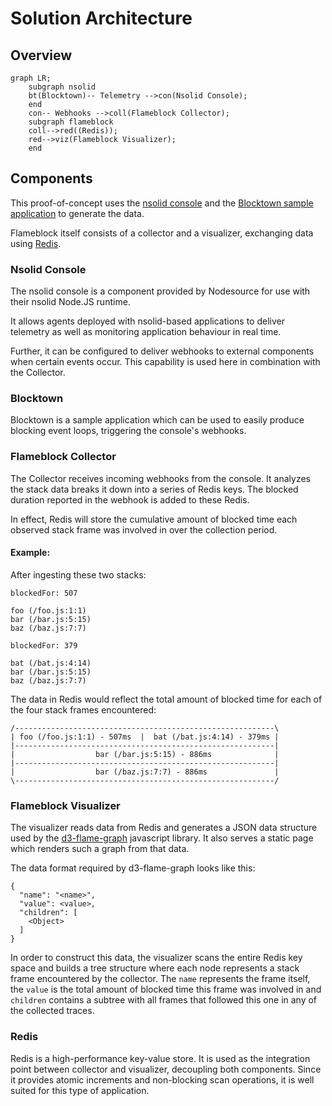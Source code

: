 # Solution Architecture

## Overview

```mermaid
graph LR;
    subgraph nsolid
    bt(Blocktown)-- Telemetry -->con(Nsolid Console);
    end
    con-- Webhooks -->coll(Flameblock Collector);
    subgraph flameblock
    coll-->red((Redis));
    red-->viz(Flameblock Visualizer);
    end
```

## Components

This proof-of-concept uses the [nsolid console](https://docs.nodesource.com/nsolid/3.4/docs#console-overview) and the [Blocktown sample application](https://github.com/snyk/sre-exercise-sample-app) to generate the data.

Flameblock itself consists of a collector and a visualizer, exchanging data using [Redis](https://redis.io/).

### Nsolid Console

The nsolid console is a component provided by Nodesource for use with their nsolid Node.JS runtime.

It allows agents deployed with nsolid-based applications to deliver telemetry as well as monitoring application behaviour in real time.

Further, it can be configured to deliver webhooks to external components when certain events occur. This capability is used here in combination with the Collector.


### Blocktown

Blocktown is a sample application which can be used to easily produce blocking event loops, triggering the console's webhooks.


### Flameblock Collector

The Collector receives incoming webhooks from the console. It analyzes the stack data breaks it down into a series of Redis keys. The blocked duration reported
in the webhook is added to these Redis.

In effect, Redis will store the cumulative amount of blocked time each observed stack frame was involved in over the collection period.

#### Example:
After ingesting these two stacks:
```
blockedFor: 507

foo (/foo.js:1:1)
bar (/bar.js:5:15)
baz (/baz.js:7:7)

```
```
blockedFor: 379

bat (/bat.js:4:14)
bar (/bar.js:5:15)
baz (/baz.js:7:7)

```

The data in Redis would reflect the total amount of blocked time for each of the four stack frames encountered:

```
/----------------------------------------------------------\
| foo (/foo.js:1:1) - 507ms  |  bat (/bat.js:4:14) - 379ms |
|----------------------------------------------------------|
|                  bar (/bar.js:5:15) - 886ms              |
|----------------------------------------------------------|
|                  bar (/baz.js:7:7) - 886ms               |
\----------------------------------------------------------/
```

### Flameblock Visualizer

The visualizer reads data from Redis and generates a JSON data structure used by the [d3-flame-graph](https://github.com/spiermar/d3-flame-graph)
javascript library. It also serves a static page which renders such a graph from that data.

The data format required by d3-flame-graph looks like this:
```
{
  "name": "<name>",
  "value": <value>,
  "children": [
    <Object>
  ]
}
```

In order to construct this data, the visualizer scans the entire Redis key space and builds a tree structure where each node represents a stack frame encountered by
the collector. The `name` represents the frame itself, the `value` is the total amount of blocked time this frame was involved in and `children` contains a subtree
with all frames that followed this one in any of the collected traces.


### Redis

Redis is a high-performance key-value store. It is used as the integration point between collector and visualizer, decoupling both components. Since it provides atomic
increments and non-blocking scan operations, it is well suited for this type of application.
